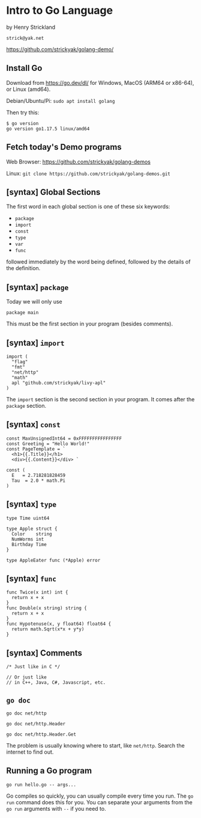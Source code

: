 # Intro to Go Language

by Henry Strickland

`strick@yak.net`

https://github.com/strickyak/golang-demo/

## Install Go

Download from https://go.dev/dl/
for Windows, MacOS (ARM64 or x86-64), or Linux (amd64).

Debian/Ubuntu/Pi: `sudo apt install golang`

Then try this:

```
$ go version
go version go1.17.5 linux/amd64
```

## Fetch today's Demo programs

Web Browser: https://github.com/strickyak/golang-demos

Linux: `git clone https://github.com/strickyak/golang-demos.git`

## [syntax] Global Sections

The first word in each global section is one of these six keywords:

* `package`
* `import`
* `const`
* `type`
* `var`
* `func`

followed immediately by the word being defined,
followed by the details of the definition.

## [syntax] `package`

Today we will only use

```
package main
```

This must be the first section in your program
(besides comments).

## [syntax] `import`

```
import (
  "flag"
  "fmt"
  "net/http"
  "math"
  apl "github.com/strickyak/livy-apl"
)
```

The `import` section is the second section in your program.
It comes after the `package` section.

## [syntax] `const`

```
const MaxUnsignedInt64 = 0xFFFFFFFFFFFFFFFF
const Greeting = "Hello World!"
const PageTemplate = `
  <h1>{{.Title}}</h1>
  <div>{{.Content}}</div> `

const (
  E   = 2.718281828459
  Tau  = 2.0 * math.Pi
)
```

## [syntax] `type`

```
type Time uint64

type Apple struct {
  Color    string
  NumWorms int
  Birthday Time
}

type AppleEater func (*Apple) error
```

## [syntax] `func`

```
func Twice(x int) int {
  return x + x
}
func Double(x string) string {
  return x + x
}
func Hypotenuse(x, y float64) float64 {
  return math.Sqrt(x*x + y*y)
}
```

## [syntax] Comments

```
/* Just like in C */

// Or just like
// in C++, Java, C#, Javascript, etc.
```

## `go doc`

```
go doc net/http

go doc net/http.Header

go doc net/http.Header.Get
```

The problem is usually knowing where to start, like `net/http`.
Search the internet to find out.

## Running a Go program

```
go run hello.go -- args...
```

Go compiles so quickly, you can usually compile every time
you run.  The `go run` command does this for you.
You can separate your arguments from the `go run` arguments
with `--` if you need to.


